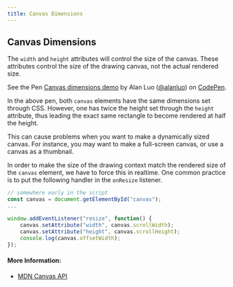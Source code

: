 ```yaml
---
title: Canvas Dimensions
---
```

## Canvas Dimensions

The `width` and `height` attributes will control the size of the canvas. These attributes control the size of the drawing canvas, not the actual rendered size.

<p data-height="265" data-theme-id="0" data-slug-hash="jLWMmM" data-default-tab="js,result" data-user="alanluo" data-embed-version="2" data-pen-title="Canvas dimensions demo" class="codepen">See the Pen <a href="https://codepen.io/alanluo/pen/jLWMmM/">Canvas dimensions demo</a> by Alan Luo (<a href="https://codepen.io/alanluo">@alanluo</a>) on <a href="https://codepen.io">CodePen</a>.</p>
<script async src="https://production-assets.codepen.io/assets/embed/ei.js"></script>

In the above pen, both `canvas` elements have the same dimensions set through CSS. However, one has twice the height set through the `height` attribute, thus leading the exact same rectangle to become rendered at half the height.

This can cause problems when you want to make a dynamically sized canvas. For instance, you may want to make a full-screen canvas, or use a canvas as a thumbnail.

In order to make the size of the drawing context match the rendered size of the `canvas` element, we have to force this in realtime. One common practice is to put the following handler in the `onResize` listener.

```js
// somewhere early in the script
const canvas = document.getElementById("canvas");
...

window.addEventListener("resize", function() {
    canvas.setAttribute("width", canvas.scrollWidth);
    canvas.setAttribute("height", canvas.scrollHeight);
    console.log(canvas.offsetWidth);
});

```

#### More Information:

- [MDN Canvas API](https://developer.mozilla.org/en-US/docs/Web/API/Canvas_API)


